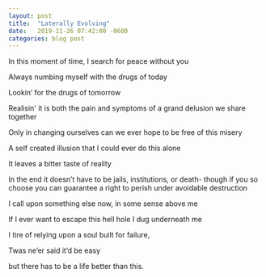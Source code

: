 ```yaml
---
layout: post
title:  "Laterally Evolving"
date:   2019-11-26 07:42:00 -0600
categories: blog post
---
```


In this moment of time, I search for peace without you


Always numbing myself with the drugs of today

Lookin’ for the drugs of tomorrow

Realisin' it is both the pain and symptoms of a grand delusion we share together

Only in changing ourselves can we ever hope to be free of this misery 

A self created illusion that I could ever do this alone

It leaves a bitter taste of reality 

In the end it doesn’t have to be jails, institutions, or death- though if you so choose you can guarantee a right to perish under avoidable destruction

I call upon something else now, in some sense above me

If I ever want to escape this hell hole I dug underneath me

I tire of relying upon a soul built for failure,

Twas ne’er said it’d be easy

but there has to be a life better than this.
